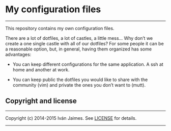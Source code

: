 # My configuration files

***

This repository contains my own configuration files.

There are a lot of dotfiles, a lot of castles, a little mess… Why don’t we create a one single castle with all of our dotfiles? For some people it can be a reasonable option, but, in general, having them organized has some advantages:

* You can keep different configurations for the same application. A ssh at home and another at work.

* You can keep public the dotfiles you would like to share with the community (vim) and private the ones you don’t want to (mutt).


## Copyright and license

***

Copyright (c) 2014-2015 Iván Jaimes. See [LICENSE](LICENSE) for details.

---